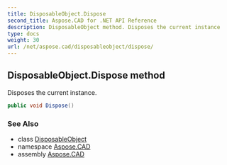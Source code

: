 ```yaml
---
title: DisposableObject.Dispose
second_title: Aspose.CAD for .NET API Reference
description: DisposableObject method. Disposes the current instance
type: docs
weight: 30
url: /net/aspose.cad/disposableobject/dispose/
---
```

## DisposableObject.Dispose method

Disposes the current instance.

```csharp
public void Dispose()
```

### See Also

* class [DisposableObject](../)
* namespace [Aspose.CAD](../../../aspose.cad/)
* assembly [Aspose.CAD](../../../)


